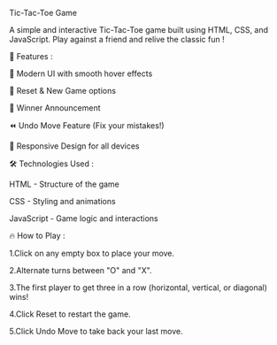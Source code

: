 Tic-Tac-Toe Game

A simple and interactive Tic-Tac-Toe game built using HTML, CSS, and JavaScript. Play against a friend and relive the classic fun !

🚀 Features : 

🎨 Modern UI with smooth hover effects

🔄 Reset & New Game options

🛑 Winner Announcement

⏪ Undo Move Feature (Fix your mistakes!)

📱 Responsive Design for all devices


🛠️ Technologies Used : 

HTML - Structure of the game

CSS - Styling and animations

JavaScript - Game logic and interactions


🔥 How to Play : 

1.Click on any empty box to place your move.

2.Alternate turns between "O" and "X".

3.The first player to get three in a row (horizontal, vertical, or diagonal) wins!

4.Click Reset to restart the game.

5.Click Undo Move to take back your last move.
